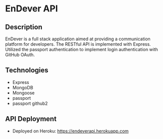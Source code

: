 # EnDever API

## Description

EnDever is a full stack application aimed at providing a communication platform for developers. The RESTful API is implemented with Express. Utilized the passport authentication to implement login authentication with GitHub OAuth.

## Technologies

- Express
- MongoDB
- Mongoose
- passport
- passport github2

## API Deployment

- Deployed on Heroku: https://endeverapi.herokuapp.com
